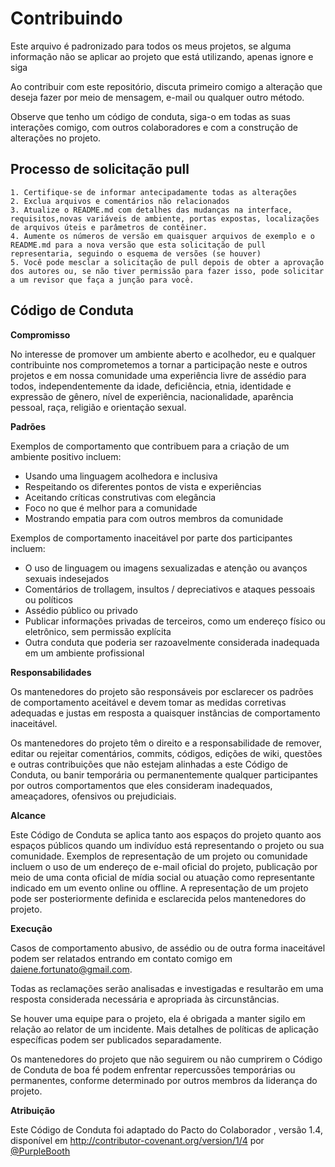 # Contribuindo

Este arquivo é padronizado para todos os meus projetos, se alguma informação não se aplicar ao projeto que está utilizando, apenas ignore e siga

Ao contribuir com este repositório, discuta primeiro comigo a alteração que deseja fazer por meio de mensagem, e-mail ou qualquer outro método.

Observe que tenho um código de conduta, siga-o em todas as suas interações comigo, com outros colaboradores e com a construção de alterações no projeto.

## Processo de solicitação pull

    1. Certifique-se de informar antecipadamente todas as alterações
    2. Exclua arquivos e comentários não relacionados
    3. Atualize o README.md com detalhes das mudanças na interface, requisitos,novas variáveis de ambiente, portas expostas, localizações de arquivos úteis e parâmetros de contêiner.
    4. Aumente os números de versão em quaisquer arquivos de exemplo e o README.md para a nova versão que esta solicitação de pull representaria, seguindo o esquema de versões (se houver)
    5. Você pode mesclar a solicitação de pull depois de obter a aprovação dos autores ou, se não tiver permissão para fazer isso, pode solicitar a um revisor que faça a junção para você.

## Código de Conduta

**Compromisso**

No interesse de promover um ambiente aberto e acolhedor, eu e qualquer contribuinte nos comprometemos a tornar a participação neste e outros projetos e em nossa comunidade uma experiência livre de assédio para todos, independentemente da idade, deficiência, etnia, identidade e expressão de gênero, nível de experiência, nacionalidade, aparência pessoal, raça, religião e orientação sexual.

**Padrões**

Exemplos de comportamento que contribuem para a criação de um ambiente positivo incluem:

- Usando uma linguagem acolhedora e inclusiva
- Respeitando os diferentes pontos de vista e experiências
- Aceitando críticas construtivas com elegância
- Foco no que é melhor para a comunidade
- Mostrando empatia para com outros membros da comunidade

Exemplos de comportamento inaceitável por parte dos participantes incluem:

- O uso de linguagem ou imagens sexualizadas e atenção ou avanços sexuais indesejados
- Comentários de trollagem, insultos / depreciativos e ataques pessoais ou políticos
- Assédio público ou privado
- Publicar informações privadas de terceiros, como um endereço físico ou eletrônico, sem permissão explícita
- Outra conduta que poderia ser razoavelmente considerada inadequada em um ambiente profissional

**Responsabilidades**

Os mantenedores do projeto são responsáveis ​​por esclarecer os padrões de comportamento aceitável e devem tomar as medidas corretivas adequadas e justas em resposta a quaisquer instâncias de comportamento inaceitável.

Os mantenedores do projeto têm o direito e a responsabilidade de remover, editar ou rejeitar comentários, commits, códigos, edições de wiki, questões e outras contribuições que não estejam alinhadas a este Código de Conduta, ou banir temporária ou permanentemente qualquer participantes por outros comportamentos que eles consideram inadequados, ameaçadores, ofensivos ou prejudiciais.

**Alcance**

Este Código de Conduta se aplica tanto aos espaços do projeto quanto aos espaços públicos quando um indivíduo está representando o projeto ou sua comunidade. Exemplos de representação de um projeto ou comunidade incluem o uso de um endereço de e-mail oficial do projeto, publicação por meio de uma conta oficial de mídia social ou atuação como representante indicado em um evento online ou offline. A representação de um projeto pode ser posteriormente definida e esclarecida pelos mantenedores do projeto.

**Execução**

Casos de comportamento abusivo, de assédio ou de outra forma inaceitável podem ser relatados entrando em contato comigo em daiene.fortunato@gmail.com. 

Todas as reclamações serão analisadas e investigadas e resultarão em uma resposta considerada necessária e apropriada às circunstâncias.

Se houver uma equipe para o projeto, ela é obrigada a manter sigilo em relação ao relator de um incidente. Mais detalhes de políticas de aplicação específicas podem ser publicados separadamente.

Os mantenedores do projeto que não seguirem ou não cumprirem o Código de Conduta de boa fé podem enfrentar repercussões temporárias ou permanentes, conforme determinado por outros membros da liderança do projeto.

**Atribuição**

Este Código de Conduta foi adaptado do Pacto do Colaborador , versão 1.4, disponível em <http://contributor-covenant.org/version/1/4> por [@PurpleBooth](https://gist.github.com/PurpleBooth/b24679402957c63ec426)
